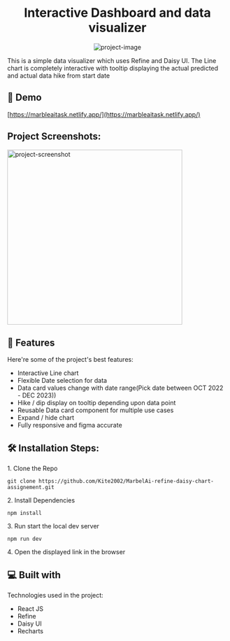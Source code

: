 <h1 align="center" id="title">Interactive Dashboard and data visualizer</h1>

<p align="center"><img src="https://drive.google.com/file/d/1tTRJ0QovMb-N5XmbrbEkprGIvqNKp8qd/view?usp=drive_link" alt="project-image"></p>

<p id="description">This is a simple data visualizer which uses Refine and Daisy UI. The Line chart is completely interactive with tooltip displaying the actual predicted and actual data hike from start date</p>

<h2>🚀 Demo</h2>

[https://marbleaitask.netlify.app/](https://marbleaitask.netlify.app/)

<h2>Project Screenshots:</h2>

<img src="" alt="project-screenshot" width="400" height="400/">

  
  
<h2>🧐 Features</h2>

Here're some of the project's best features:

*   Interactive Line chart
*   Flexible Date selection for data
*   Data card values change with date range(Pick date between OCT 2022 - DEC 2023))
*   Hike / dip display on tooltip depending upon data point
*   Reusable Data card component for multiple use cases
*   Expand / hide chart
*   Fully responsive and figma accurate

<h2>🛠️ Installation Steps:</h2>

<p>1. Clone the Repo</p>

```
git clone https://github.com/Kite2002/MarbelAi-refine-daisy-chart-assignement.git
```

<p>2. Install Dependencies</p>

```
npm install 
```

<p>3. Run start the local dev server</p>

```
npm run dev
```

<p>4. Open the displayed link in the browser</p>

  
  
<h2>💻 Built with</h2>

Technologies used in the project:

*   React JS
*   Refine
*   Daisy UI
*   Recharts
